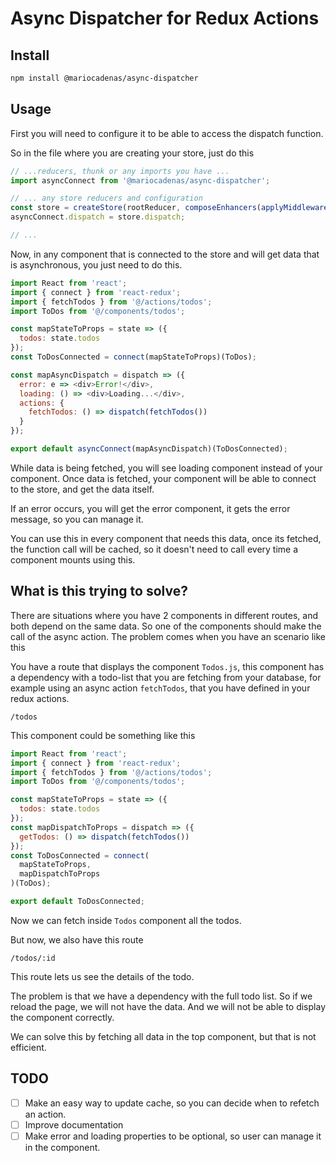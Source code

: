 # Async Dispatcher for Redux Actions

## Install

```bash
npm install @mariocadenas/async-dispatcher
```

## Usage

First you will need to configure it to be able to access the dispatch function.

So in the file where you are creating your store, just do this

```javascript
// ...reducers, thunk or any imports you have ...
import asyncConnect from '@mariocadenas/async-dispatcher';

// ... any store reducers and configuration
const store = createStore(rootReducer, composeEnhancers(applyMiddleware(thunk)));
asyncConnect.dispatch = store.dispatch;

// ...
```

Now, in any component that is connected to the store and will get data that is
asynchronous, you just need to do this.

```javascript
import React from 'react';
import { connect } from 'react-redux';
import { fetchTodos } from '@/actions/todos';
import ToDos from '@/components/todos';

const mapStateToProps = state => ({
  todos: state.todos
});
const ToDosConnected = connect(mapStateToProps)(ToDos);

const mapAsyncDispatch = dispatch => ({
  error: e => <div>Error!</div>,
  loading: () => <div>Loading...</div>,
  actions: {
    fetchTodos: () => dispatch(fetchTodos())
  }
});

export default asyncConnect(mapAsyncDispatch)(ToDosConnected);
```

While data is being fetched, you will see loading component instead of your component.
Once data is fetched, your component will be able to connect to the store, and get the data itself.

If an error occurs, you will get the error component, it gets the error message, so you can manage it.

You can use this in every component that needs this data, once its fetched, the function call will be cached,
so it doesn't need to call every time a component mounts using this.

## What is this trying to solve?

There are situations where you have 2 components in different routes,
and both depend on the same data. So one of the components should make the call
of the async action. The problem comes when you have an scenario like this

You have a route that displays the component `Todos.js`, this component has a dependency
with a todo-list that you are fetching from your database, for example using an async action
`fetchTodos`, that you have defined in your redux actions.

```
/todos
```

This component could be something like this

```javascript
import React from 'react';
import { connect } from 'react-redux';
import { fetchTodos } from '@/actions/todos';
import ToDos from '@/components/todos';

const mapStateToProps = state => ({
  todos: state.todos
});
const mapDispatchToProps = dispatch => ({
  getTodos: () => dispatch(fetchTodos())
});
const ToDosConnected = connect(
  mapStateToProps,
  mapDispatchToProps
)(ToDos);

export default ToDosConnected;
```

Now we can fetch inside `Todos` component all the todos.

But now, we also have this route

```
/todos/:id
```

This route lets us see the details of the todo.

The problem is that we have a dependency with the full todo list. So if we reload
the page, we will not have the data. And we will not be able to display the component correctly.

We can solve this by fetching all data in the top component, but that is not efficient.

## TODO

- [ ] Make an easy way to update cache, so you can decide when to refetch an action.
- [ ] Improve documentation
- [ ] Make error and loading properties to be optional, so user can manage it in the component.
